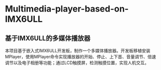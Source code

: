 # Multimedia-player-based-on-IMX6ULL
## 基于IMX6ULL的多媒体播放器
本项目基于嵌入式IMX6ULL开发板，制作一个多媒体播放器。开发板移植安装MPlayer，使用MPlayer命令实现播放器的开始、停止、上下首、音量调节、倍速调节以及电子相册等功能；通过LCD触摸屏，检测触摸位置，实现人机交互。

